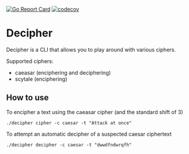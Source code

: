 [![Go Report Card](https://goreportcard.com/badge/github.com/hjwk/decipher)](https://goreportcard.com/report/github.com/hjwk/decipher)
[![codecov](https://codecov.io/gh/hjwk/decipher/branch/main/graph/badge.svg?token=NTYTJ9FMH4)](https://codecov.io/gh/hjwk/decipher)
# Decipher

Decipher is a CLI that allows you to play around with various ciphers.

Supported ciphers:
- caeasar (enciphering and deciphering)
- scytale (enciphering)

## How to use

To encipher a text using the caeasar cipher (and the standard shift of 3)
```
./decipher cipher -c caesar -t "Attack at once"
```

To attempt an automatic decipher of a suspected caesar ciphertext
```
./decipher decipher -c caesar -t "dwwdfndwrqfh"
```